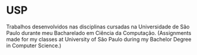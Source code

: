 # USP
Trabalhos desenvolvidos nas disciplinas cursadas na Universidade de São Paulo durante meu Bacharelado em Ciência da Computação.
(Assignments made for my classes at University of São Paulo during my Bachelor Degree in Computer Science.)
